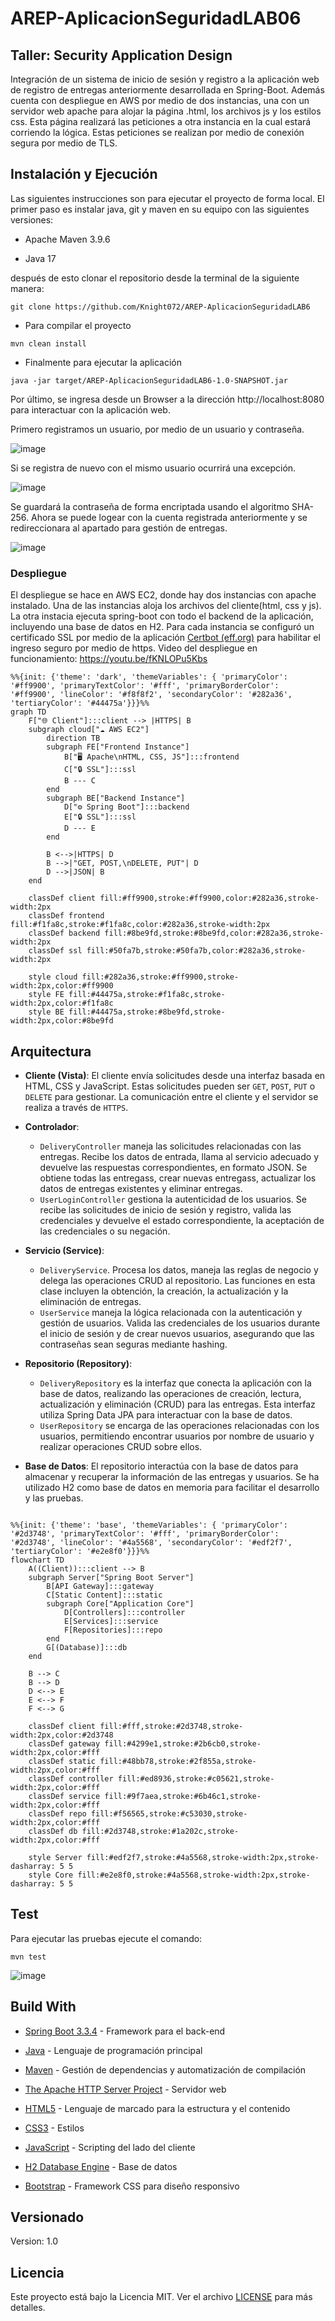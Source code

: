 # AREP-AplicacionSeguridadLAB06
## Taller: Security Application Design
Integración de un sistema de inicio de sesión y registro a la aplicación web de registro de entregas anteriormente desarrollada en Spring-Boot. Además cuenta con despliegue en AWS por medio de dos instancias, 
una con un servidor web apache para alojar la página .html, los archivos js y los estilos css. Esta página realizará las peticiones a otra instancia en la cual estará corriendo la lógica. Estas peticiones se 
realizan por medio de conexión segura por medio de TLS.

## Instalación y Ejecución
Las siguientes instrucciones son para ejecutar el proyecto de forma local. El primer paso es instalar java, git y maven en su equipo con las siguientes versiones:

* Apache Maven 3.9.6

* Java 17
 
después de esto clonar el repositorio desde la terminal de la siguiente manera:

```
git clone https://github.com/Knight072/AREP-AplicacionSeguridadLAB6
```

* Para compilar el proyecto

```
mvn clean install
```

* Finalmente para ejecutar la aplicación

```
java -jar target/AREP-AplicacionSeguridadLAB6-1.0-SNAPSHOT.jar
```

Por último, se ingresa desde un Browser a la dirección http://localhost:8080 para interactuar con la aplicación web.


Primero registramos un usuario, por medio de un usuario y contraseña.

![image](https://github.com/user-attachments/assets/293d61b5-23f6-4d79-b19d-af22b72759c9)


Si se registra de nuevo con el mismo usuario ocurrirá una excepción.

![image](https://github.com/user-attachments/assets/47238481-dcd8-4888-a8a9-7f67dee2099b)


Se guardará la contraseña de forma encriptada usando el algoritmo SHA-256.
Ahora se puede logear con la cuenta registrada anteriormente y se redireccionara al apartado para gestión de entregas.

![image](https://github.com/user-attachments/assets/16415df2-a5b5-4fe1-a8eb-b2cc4b4fb03e)


### Despliegue

El despliegue se hace en AWS EC2, donde hay dos instancias con apache instalado. Una de las instancias aloja los archivos del cliente(html, css y js). La otra instacia 
ejecuta spring-boot con todo el backend de la aplicación, incluyendo una base de datos en H2. Para cada instancia se configuró un certificado SSL por medio de la 
aplicación [Certbot (eff.org)](https://certbot.eff.org/) para habilitar el ingreso seguro por medio de https.
Video del despliegue en funcionamiento: https://youtu.be/fKNLOPu5Kbs

```mermaid
%%{init: {'theme': 'dark', 'themeVariables': { 'primaryColor': '#ff9900', 'primaryTextColor': '#fff', 'primaryBorderColor': '#ff9900', 'lineColor': '#f8f8f2', 'secondaryColor': '#282a36', 'tertiaryColor': '#44475a'}}}%%
graph TD
    F["🌐 Client"]:::client --> |HTTPS| B
    subgraph cloud["☁️ AWS EC2"]
        direction TB
        subgraph FE["Frontend Instance"]
            B["🖥️ Apache\nHTML, CSS, JS"]:::frontend
            C["🔒 SSL"]:::ssl
            B --- C
        end
        subgraph BE["Backend Instance"]
            D["⚙️ Spring Boot"]:::backend
            E["🔒 SSL"]:::ssl
            D --- E
        end
        
        B <-->|HTTPS| D
        B -->|"GET, POST,\nDELETE, PUT"| D
        D -->|JSON| B
    end
    
    classDef client fill:#ff9900,stroke:#ff9900,color:#282a36,stroke-width:2px
    classDef frontend fill:#f1fa8c,stroke:#f1fa8c,color:#282a36,stroke-width:2px
    classDef backend fill:#8be9fd,stroke:#8be9fd,color:#282a36,stroke-width:2px
    classDef ssl fill:#50fa7b,stroke:#50fa7b,color:#282a36,stroke-width:2px
    
    style cloud fill:#282a36,stroke:#ff9900,stroke-width:2px,color:#ff9900
    style FE fill:#44475a,stroke:#f1fa8c,stroke-width:2px,color:#f1fa8c
    style BE fill:#44475a,stroke:#8be9fd,stroke-width:2px,color:#8be9fd

```  

## Arquitectura

-   **Cliente (Vista)**: El cliente envía solicitudes desde una interfaz basada en HTML, CSS y JavaScript. Estas solicitudes pueden ser `GET`, `POST`, `PUT` o `DELETE` para gestionar.
    La comunicación entre el cliente y el servidor se realiza a través de `HTTPS`.
    
-   **Controlador**:
    
    -   `DeliveryController` maneja las solicitudes relacionadas con las entregas. Recibe los datos de entrada, llama al servicio adecuado y devuelve las respuestas correspondientes,
        en formato JSON. Se obtiene todas las entregass, crear nuevas entregass, actualizar los datos de entregas existentes y eliminar entregas.
    -   `UserLoginController` gestiona la autenticidad de los usuarios. Se recibe las solicitudes de inicio de sesión y registro, valida las credenciales y devuelve el estado
        correspondiente, la aceptación de las credenciales o su negación.
      
-   **Servicio (Service)**:
    
    -   `DeliveryService`. Procesa los datos, maneja las reglas de negocio y delega las operaciones CRUD al repositorio. Las funciones en esta clase incluyen la
        obtención, la creación, la actualización y la eliminación de entregas.
    -   `UserService` maneja la lógica relacionada con la autenticación y gestión de usuarios. Valida las credenciales de los usuarios durante el inicio de sesión y de crear
        nuevos usuarios, asegurando que las contraseñas sean seguras mediante hashing.
        
-   **Repositorio (Repository)**:
    
    -   `DeliveryRepository` es la interfaz que conecta la aplicación con la base de datos, realizando las operaciones de creación, lectura, actualización y eliminación (CRUD)
        para las entregas. Esta interfaz utiliza Spring Data JPA para interactuar con la base de datos.
    -   `UserRepository` se encarga de las operaciones relacionadas con los usuarios, permitiendo encontrar usuarios por nombre de usuario y realizar operaciones CRUD sobre ellos.
      
-   **Base de Datos**: El repositorio interactúa con la base de datos para almacenar y recuperar la información de las entregas y usuarios. Se ha utilizado H2 como base de datos
      en memoria para facilitar el desarrollo y las pruebas.

```mermaid

%%{init: {'theme': 'base', 'themeVariables': { 'primaryColor': '#2d3748', 'primaryTextColor': '#fff', 'primaryBorderColor': '#2d3748', 'lineColor': '#4a5568', 'secondaryColor': '#edf2f7', 'tertiaryColor': '#e2e8f0'}}}%%
flowchart TD
    A((Client)):::client --> B
    subgraph Server["Spring Boot Server"]
        B[API Gateway]:::gateway
        C[Static Content]:::static
        subgraph Core["Application Core"]
            D[Controllers]:::controller
            E[Services]:::service
            F[Repositories]:::repo
        end
        G[(Database)]:::db
    end
    
    B --> C
    B --> D
    D <--> E
    E <--> F
    F <--> G
    
    classDef client fill:#fff,stroke:#2d3748,stroke-width:2px,color:#2d3748
    classDef gateway fill:#4299e1,stroke:#2b6cb0,stroke-width:2px,color:#fff
    classDef static fill:#48bb78,stroke:#2f855a,stroke-width:2px,color:#fff
    classDef controller fill:#ed8936,stroke:#c05621,stroke-width:2px,color:#fff
    classDef service fill:#9f7aea,stroke:#6b46c1,stroke-width:2px,color:#fff
    classDef repo fill:#f56565,stroke:#c53030,stroke-width:2px,color:#fff
    classDef db fill:#2d3748,stroke:#1a202c,stroke-width:2px,color:#fff
    
    style Server fill:#edf2f7,stroke:#4a5568,stroke-width:2px,stroke-dasharray: 5 5
    style Core fill:#e2e8f0,stroke:#4a5568,stroke-width:2px,stroke-dasharray: 5 5

```

## Test

Para ejecutar las pruebas ejecute el comando:

```
mvn test
```

![image](https://github.com/user-attachments/assets/b6ec0f4e-657e-457e-8fbd-3d31edc29d89)



## Build With

- [Spring Boot 3.3.4](https://spring.io/projects/spring-boot) - Framework para el back-end

- [Java](https://www.java.com/) - Lenguaje de programación principal

- [Maven](https://maven.apache.org/) - Gestión de dependencias y automatización de compilación
- [The Apache HTTP Server Project](https://httpd.apache.org/) - Servidor web 

- [HTML5](https://developer.mozilla.org/es/docs/Web/HTML) - Lenguaje de marcado para la estructura y el contenido

- [CSS3](https://developer.mozilla.org/es/docs/Web/CSS) - Estilos

- [JavaScript](https://developer.mozilla.org/es/docs/Web/JavaScript) - Scripting del lado del cliente

- [H2 Database Engine](https://www.h2database.com/html/main.html)  - Base de datos

- [Bootstrap](https://getbootstrap.com/) - Framework CSS para diseño responsivo
  

## Versionado

Version: 1.0

## Licencia

Este proyecto está bajo la Licencia MIT. Ver el archivo [LICENSE](LICENSE) para más detalles.
